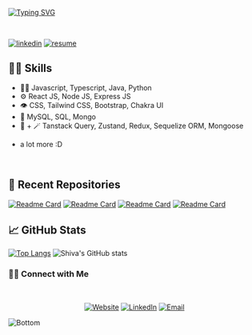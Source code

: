 
[![Typing SVG](https://readme-typing-svg.herokuapp.com?size=30&color=F73890&background=D2D2D200&center=true&vCenter=true&width=500&lines=Hello..+I+am+Shiva+Karka+;I+am+a+frontend+web+developer)](https://git.io/typing-svg)

<br>

[![linkedin](https://img.shields.io/badge/linkedin-0A66C2?style=for-the-badge&logo=linkedin&logoColor=white)](https://www.linkedin.com/in/shivakarka/)
[![resume](https://img.shields.io/badge/resume-gray?style=for-the-badge&logo=adobeacrobatreader&logoColor=white)](https://drive.google.com/file/d/1ftpJug8MFYijicA_Cd_D5XxqaOlPg8tl/view?usp=sharing)

## 👩‍💻 Skills
- 👨‍💻 Javascript, Typescript, Java, Python
- ⚙️ React JS, Node JS, Express JS
- 👁️ CSS, Tailwind CSS, Bootstrap, Chakra UI
- 💽 MySQL, SQL, Mongo
- 🔮 + 🪄 Tanstack Query, Zustand, Redux, Sequelize ORM, Mongoose
+ a lot more :D
  
<br>

## 📁 Recent Repositories 
[![Readme Card](https://github-readme-stats.vercel.app/api/pin/?username=shivakarka&theme=dark&repo=game-hub)](https://github.com/Shivakarka/game-hub)
[![Readme Card](https://github-readme-stats.vercel.app/api/pin/?username=shivakarka&theme=dark&repo=fiverr)](https://github.com/Shivakarka/fiverr)
[![Readme Card](https://github-readme-stats.vercel.app/api/pin/?username=shivakarka&theme=dark&repo=proshop)](https://github.com/Shivakarka/proshop)
[![Readme Card](https://github-readme-stats.vercel.app/api/pin/?username=shivakarka&theme=dark&repo=tictactoe)](https://github.com/Shivakarka/tictactoe)

## 📈 GitHub Stats
[![Top Langs](https://github-readme-stats.vercel.app/api/top-langs/?username=shivakarka&langs_count=8&theme=dark)](https://github.com/shivakarka)
![Shiva's GitHub stats](https://github-readme-stats.vercel.app/api?username=shivakarka&show_icons=true&theme=dark)
<br>
<h3> 🤝🏻 Connect with Me </h3>
<br>
<p align="center">
 <a href="https://shivakarka.vercel.app/"><img alt="Website" src="https://img.shields.io/badge/Website-https://shivakarka.vercel.app-blue?style=flat-square&logo=google-chrome"></a>
<a href="https://www.linkedin.com/in/shivakarka/"><img alt="LinkedIn" src="https://img.shields.io/badge/LinkedIn-Shivakarka-blue?style=flat-square&logo=linkedin"></a>
<a href="mailto:shivakarka@gmail.com"><img alt="Email" src="https://img.shields.io/badge/Email-shivakarka@gmail.com-blue?style=flat-square&logo=gmail"></a>
</p>

![Bottom](https://user-images.githubusercontent.com/64298475/180622203-71ef96b2-7363-4109-913b-45bc8801fbb4.svg)

